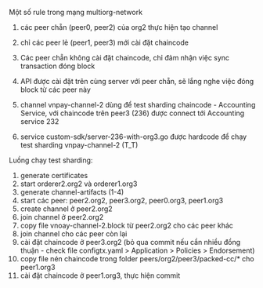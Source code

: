 Một số rule trong mạng multiorg-network

1. các peer chẵn (peer0, peer2) của org2 thực hiện tạo channel
2. chỉ các peer lẻ (peer1, peer3) mới cài đặt chaincode
3. Các peer chẵn không cài đặt chaincode, chỉ đảm nhận việc sync transaction đóng block
4. API được cài đặt trên cùng server với peer chẵn, sẽ lắng nghe việc đóng block từ các peer này

5. channel vnpay-channel-2 dùng để test sharding chaincode - Accounting Service, với chaincode trên peer3 (236) được connect tới Accounting service 232
6. service custom-sdk/server-236-with-org3.go được hardcode để chạy test sharding vnpay-channel-2  (T_T)

Luồng chạy test sharding:
1. generate certificates
2. start orderer2.org2 và orderer1.org3
3. generate channel-artifacts (1-4)
4. start các peer: peer2.org2, peer3.org2, peer0.org3, peer1.org3
5. create channel ở peer2.org2
6. join channel ở peer2.org2
7. copy file vnoay-channel-2.block từ peer2.org2 cho các peer khác
8. join channel cho các peer còn lại
9. cài đặt chaincode ở peer3.org2 (bỏ qua commit nếu cần nhiều đồng thuận - check file configtx.yaml > Application > Policies > Endorsement)
10. copy file nén chaincode trong folder peers/org2/peer3/packed-cc/* cho peer1.org3
11. cài đặt chaincode ở peer1.org3, thực hiện commit
